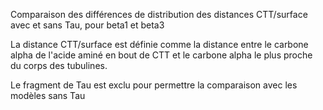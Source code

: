 Comparaison des différences de distribution des distances CTT/surface avec et sans Tau, pour beta1 et beta3

La distance CTT/surface est définie comme la distance entre le carbone alpha de l'acide aminé en bout de CTT et le carbone alpha le plus proche du corps des tubulines.

Le fragment de Tau est exclu pour permettre la comparaison avec les modèles sans Tau
